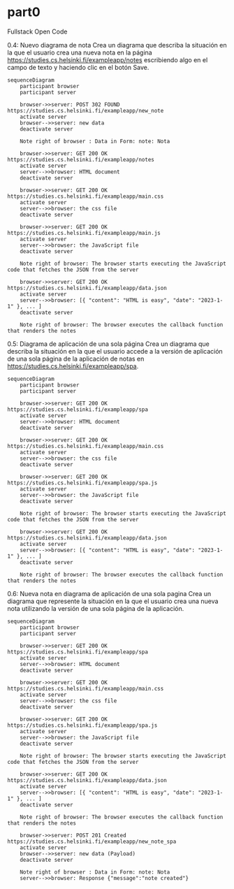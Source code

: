 # part0
Fullstack Open Code

0.4: Nuevo diagrama de nota
Crea un diagrama que describa la situación en la que el usuario crea una nueva nota en la página https://studies.cs.helsinki.fi/exampleapp/notes escribiendo algo en el campo de texto y haciendo clic en el botón Save.
```mermaid
sequenceDiagram
    participant browser
    participant server

    browser->>server: POST 302 FOUND https://studies.cs.helsinki.fi/exampleapp/new_note
    activate server
    browser-->>server: new data
    deactivate server

    Note right of browser : Data in Form: note: Nota

    browser->>server: GET 200 OK https://studies.cs.helsinki.fi/exampleapp/notes
    activate server
    server-->>browser: HTML document
    deactivate server

    browser->>server: GET 200 OK https://studies.cs.helsinki.fi/exampleapp/main.css
    activate server
    server-->>browser: the css file
    deactivate server

    browser->>server: GET 200 OK https://studies.cs.helsinki.fi/exampleapp/main.js
    activate server
    server-->>browser: the JavaScript file
    deactivate server

    Note right of browser: The browser starts executing the JavaScript code that fetches the JSON from the server

    browser->>server: GET 200 OK https://studies.cs.helsinki.fi/exampleapp/data.json
    activate server
    server-->>browser: [{ "content": "HTML is easy", "date": "2023-1-1" }, ... ]
    deactivate server

    Note right of browser: The browser executes the callback function that renders the notes
```

0.5: Diagrama de aplicación de una sola página
Crea un diagrama que describa la situación en la que el usuario accede a la versión de aplicación de una sola página de la aplicación de notas en https://studies.cs.helsinki.fi/exampleapp/spa.
```mermaid
sequenceDiagram
    participant browser
    participant server

    browser->>server: GET 200 OK https://studies.cs.helsinki.fi/exampleapp/spa
    activate server
    server-->>browser: HTML document
    deactivate server

    browser->>server: GET 200 OK https://studies.cs.helsinki.fi/exampleapp/main.css
    activate server
    server-->>browser: the css file
    deactivate server

    browser->>server: GET 200 OK https://studies.cs.helsinki.fi/exampleapp/spa.js
    activate server
    server-->>browser: the JavaScript file
    deactivate server

    Note right of browser: The browser starts executing the JavaScript code that fetches the JSON from the server

    browser->>server: GET 200 OK https://studies.cs.helsinki.fi/exampleapp/data.json
    activate server
    server-->>browser: [{ "content": "HTML is easy", "date": "2023-1-1" }, ... ]
    deactivate server

    Note right of browser: The browser executes the callback function that renders the notes
```

0.6: Nueva nota en diagrama de aplicación de una sola pagina
Crea un diagrama que represente la situación en la que el usuario crea una nueva nota utilizando la versión de una sola página de la aplicación.
```mermaid
sequenceDiagram
    participant browser
    participant server

    browser->>server: GET 200 OK https://studies.cs.helsinki.fi/exampleapp/spa
    activate server
    server-->>browser: HTML document
    deactivate server

    browser->>server: GET 200 OK https://studies.cs.helsinki.fi/exampleapp/main.css
    activate server
    server-->>browser: the css file
    deactivate server

    browser->>server: GET 200 OK https://studies.cs.helsinki.fi/exampleapp/spa.js
    activate server
    server-->>browser: the JavaScript file
    deactivate server

    Note right of browser: The browser starts executing the JavaScript code that fetches the JSON from the server

    browser->>server: GET 200 OK https://studies.cs.helsinki.fi/exampleapp/data.json
    activate server
    server-->>browser: [{ "content": "HTML is easy", "date": "2023-1-1" }, ... ]
    deactivate server

    Note right of browser: The browser executes the callback function that renders the notes

    browser->>server: POST 201 Created https://studies.cs.helsinki.fi/exampleapp/new_note_spa
    activate server
    browser-->>server: new data (Payload)
    deactivate server

    Note right of browser : Data in Form: note: Nota
    server-->>browser: Response {"message":"note created"}
```
